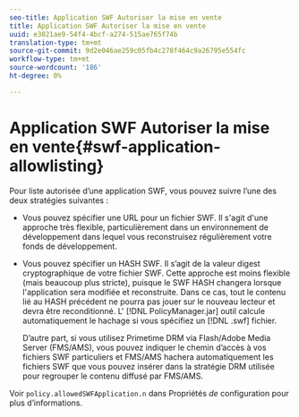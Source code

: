 ```yaml
---
seo-title: Application SWF Autoriser la mise en vente
title: Application SWF Autoriser la mise en vente
uuid: e3021ae9-54f4-4bcf-a274-515ae765f74b
translation-type: tm+mt
source-git-commit: 9d2e046ae259c05fb4c278f464c9a26795e554fc
workflow-type: tm+mt
source-wordcount: '186'
ht-degree: 0%

---
```



# Application SWF Autoriser la mise en vente{#swf-application-allowlisting}

Pour liste autorisée d’une application SWF, vous pouvez suivre l’une des deux stratégies suivantes :

* Vous pouvez spécifier une URL pour un fichier SWF. Il s&#39;agit d&#39;une approche très flexible, particulièrement dans un environnement de développement dans lequel vous reconstruisez régulièrement votre fonds de développement.
* Vous pouvez spécifier un HASH SWF. Il s’agit de la valeur digest cryptographique de votre fichier SWF. Cette approche est moins flexible (mais beaucoup plus stricte), puisque le SWF HASH changera lorsque l&#39;application sera modifiée et reconstruite. Dans ce cas, tout le contenu lié au HASH précédent ne pourra pas jouer sur le nouveau lecteur et devra être reconditionné. L&#39; [!DNL PolicyManager.jar] outil calcule automatiquement le hachage si vous spécifiez un [!DNL .swf] fichier.

   D’autre part, si vous utilisez Primetime DRM via Flash/Adobe Media Server (FMS/AMS), vous pouvez indiquer le chemin d’accès à vos fichiers SWF particuliers et FMS/AMS hachera automatiquement les fichiers SWF que vous pouvez insérer dans la stratégie DRM utilisée pour regrouper le contenu diffusé par FMS/AMS.

Voir `policy.allowedSWFApplication.n` dans Propriétés *de* configuration pour plus d’informations.
